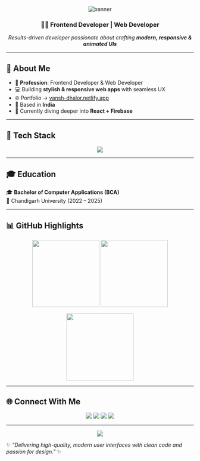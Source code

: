 <!-- 🌟 Vansh Dhalor - Professional GitHub Profile README 🌟 -->

<!-- ===== HEADER BANNER WITH GRADIENT ===== -->
<p align="center">
  <img src="https://capsule-render.vercel.app/api?type=waving&color=0:F5D76E,100:8E44AD&height=250&section=header&text=Vansh%20Dhalor&fontSize=50&fontColor=ffffff&animation=fadeIn&fontAlignY=40" alt="banner"/>
</p>

<h3 align="center">👨‍💻 Frontend Developer | Web Developer</h3>
<p align="center">
  <em>Results-driven developer passionate about crafting <b>modern, responsive & animated UIs</b></em>
</p>

---

## 🚀 About Me
- 🎯 **Profession**: Frontend Developer & Web Developer  
- 💻 Building **stylish & responsive web apps** with seamless UX  
- 🌐 Portfolio → [vansh-dhalor.netlify.app](https://vansh-dhalor.netlify.app)  
- 📍 Based in **India**  
- 🌱 Currently diving deeper into **React + Firebase**  

---

## 🎨 Tech Stack
<p align="center">
  <img src="https://skillicons.dev/icons?i=html,css,js,react,tailwind,firebase,ejs,mysql,git,github,netlify,vercel,excel,gcp&theme=light" />
</p>

---

## 🎓 Education
🎓 **Bachelor of Computer Applications (BCA)**  
📍 Chandigarh University (2022 – 2025)  

---

## 📊 GitHub Highlights
<p align="center">
  <img src="https://github-readme-stats.vercel.app/api?username=vansh-frontend&show_icons=true&theme=gruvbox&hide_border=true" height="180em"/>
  <img src="https://github-readme-stats.vercel.app/api/top-langs/?username=vansh-frontend&layout=compact&theme=gruvbox&hide_border=true" height="180em"/>
</p>

<p align="center">
  <img src="https://github-readme-streak-stats.herokuapp.com/?user=vansh-frontend&theme=gruvbox&hide_border=true" height="180em"/>
</p>

---

## 🌐 Connect With Me
<p align="center">
  <a href="mailto:vanshdhalor4@gmail.com"><img src="https://img.shields.io/badge/Email-D14836?style=for-the-badge&logo=gmail&logoColor=white"></a>
  <a href="https://linkedin.com/in/vanshdhalor"><img src="https://img.shields.io/badge/LinkedIn-0077B5?style=for-the-badge&logo=linkedin&logoColor=white"></a>
  <a href="https://vansh-dhalor.netlify.app"><img src="https://img.shields.io/badge/Portfolio-0ABFBC?style=for-the-badge&logo=vercel&logoColor=white"></a>
  <a href="https://github.com/vansh-frontend"><img src="https://img.shields.io/badge/GitHub-181717?style=for-the-badge&logo=github&logoColor=white"></a>
</p>

---

<p align="center">
  <img src="https://capsule-render.vercel.app/api?type=waving&color=0:8E44AD,100:F5D76E&height=120&section=footer" />
</p>

✨ _“Delivering high-quality, modern user interfaces with clean code and passion for design.”_ ✨
